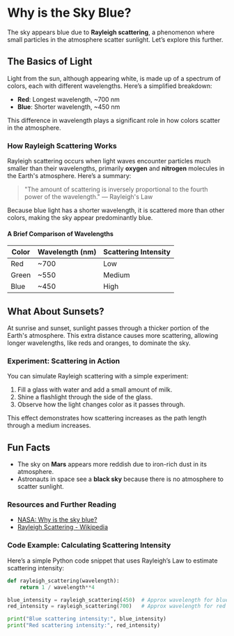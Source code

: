 # Why is the Sky Blue?

The sky appears blue due to **Rayleigh scattering**, a phenomenon where small particles in the atmosphere scatter sunlight. Let’s explore this further.

## The Basics of Light

Light from the sun, although appearing white, is made up of a spectrum of colors, each with different wavelengths. Here’s a simplified breakdown:

- **Red**: Longest wavelength, ~700 nm
- **Blue**: Shorter wavelength, ~450 nm

This difference in wavelength plays a significant role in how colors scatter in the atmosphere.

### How Rayleigh Scattering Works

Rayleigh scattering occurs when light waves encounter particles much smaller than their wavelengths, primarily **oxygen** and **nitrogen** molecules in the Earth's atmosphere. Here’s a summary:

> "The amount of scattering is inversely proportional to the fourth power of the wavelength." — Rayleigh's Law

Because blue light has a shorter wavelength, it is scattered more than other colors, making the sky appear predominantly blue.

#### A Brief Comparison of Wavelengths

| Color | Wavelength (nm) | Scattering Intensity |
|-------|------------------|----------------------|
| Red   | ~700            | Low                 |
| Green | ~550            | Medium              |
| Blue  | ~450            | High                |

## What About Sunsets?

At sunrise and sunset, sunlight passes through a thicker portion of the Earth's atmosphere. This extra distance causes more scattering, allowing longer wavelengths, like reds and oranges, to dominate the sky.

### Experiment: Scattering in Action

You can simulate Rayleigh scattering with a simple experiment:

1. Fill a glass with water and add a small amount of milk.
2. Shine a flashlight through the side of the glass.
3. Observe how the light changes color as it passes through.

This effect demonstrates how scattering increases as the path length through a medium increases.

## Fun Facts

- The sky on **Mars** appears more reddish due to iron-rich dust in its atmosphere.
- Astronauts in space see a **black sky** because there is no atmosphere to scatter sunlight.

### Resources and Further Reading

- [NASA: Why is the sky blue?](https://spaceplace.nasa.gov/blue-sky/en/)
- [Rayleigh Scattering - Wikipedia](https://en.wikipedia.org/wiki/Rayleigh_scattering)

### Code Example: Calculating Scattering Intensity

Here’s a simple Python code snippet that uses Rayleigh’s Law to estimate scattering intensity:

```python
def rayleigh_scattering(wavelength):
    return 1 / wavelength**4

blue_intensity = rayleigh_scattering(450)  # Approx wavelength for blue
red_intensity = rayleigh_scattering(700)   # Approx wavelength for red

print("Blue scattering intensity:", blue_intensity)
print("Red scattering intensity:", red_intensity)
```

 